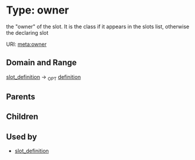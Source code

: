 
# Type: owner


the "owner" of the slot. It is the class if it appears in the slots list, otherwise the declaring slot

URI: [meta:owner](https://w3id.org/biolink/biolinkml/meta/owner)


## Domain and Range

[slot_definition](slot_definition.md) ->  <sub>OPT</sub> [definition](definition.md)

## Parents


## Children


## Used by

 * [slot_definition](slot_definition.md)
